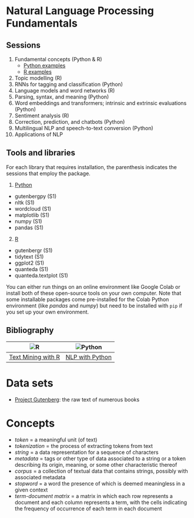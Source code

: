# Natural Language Processing Fundamentals

## Sessions

1. Fundamental concepts (Python & R)
   - [Python examples](https://github.com/satuelisa/NLPF/blob/main/NLPF_01_P.ipynb)
   - [R examples](https://github.com/satuelisa/NLPF/blob/main/NLPF_01_R.ipynb)
3. Topic modelling (R)
4. RNNs for tagging and classification (Python) 
5. Language models and word networks (R) 
6. Parsing, syntax, and meaning (Python)
7. Word embeddings and transformers; intrinsic and extrinsic evaluations (Python)
8. Sentiment analysis (R)
9. Correction, prediction, and chatbots (Python)
10. Multilingual NLP and speech-to-text conversion (Python)
11. Applications of NLP 

## Tools and libraries

For each library that requires installation, the parenthesis indicates the sessions that employ the package. 

1. [Python](https://www.python.org/)
* gutenbergpy (S1)
* nltk (S1)
* wordcloud (S1)
* matplotlib (S1)
* numpy (S1)
* pandas (S1) 

2. [R](https://www.r-project.org/)
* gutenbergr (S1)
* tidytext (S1)
* ggplot2 (S1)
* quanteda (S1)
* quanteda.textplot (S1)

You can either run things on an online environment like Google Colab or install both of these open-source tools on your own computer. Note that some installable packages come pre-installed for the Colab Python environment (like *pandas* and *numpy*) but need to be installed with `pip` if you set up your own environment.

## Bibliography

![R](https://learning.oreilly.com/covers/urn:orm:book:9781491981641/200w/) | ![Python](https://learning.oreilly.com/covers/urn:orm:book:9780596803346/200w/)
:------------------:|:------------------:
[Text Mining with R](https://learning.oreilly.com/library/view/text-mining-with/9781491981641/) | [NLP with Python](https://learning.oreilly.com/library/view/natural-language-processing/9780596803346/)



# Data sets

- [Project Gutenberg](https://www.gutenberg.org/ebooks/): the raw text of numerous books

# Concepts

- *token* = a meaningful unit (of text)
- *tokenization* = the process of extracting tokens from text
- *string* = a data representation for a sequence of characters
- *metadata* = tags or other type of data associated to a string or a token describing its origin, meaning, or some other characteristic thereof
- *corpus* = a collection of textual data that contains strings, possibly with associated metadata
- *stopword* = a word the presence of which is deemed meaningless in a given context
- *term-document matrix* = a matrix in which each row represents a document and each column represents a term, with the cells indicating the frequency of occurrence of each term in each document
